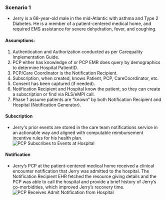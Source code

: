 <!-- Scenarios.md {% comment %}
*****************************************************************************************
*                            WARNING: DO NOT EDIT THIS FILE                             *
*                                                                                       *
* This file is generated by SUSHI. Any edits you make to this file will be overwritten. *
*                                                                                       *
* To change the contents of this file, edit the original source file at:                *
* ig-data/input/pagecontent/2_Scenarios.md                                              *
*****************************************************************************************
{% endcomment %} -->
### Scenario 1
* Jerry is a 68-year-old male in the mid-Atlantic with asthma and Type 2 Diabetes. He is a member of a patient-centered medical home, and required EMS assistance for severe dehydration, fever, and coughing.

#### Assumptions:
1. Authentication and Authorization conducted as per Carequality Implementation Guide.
2. PCP either has knowledge of or PCP EMR does query by demographics to determine Hospital PatientID.
3. PCP/Care Coordinator is the Notification Recipient.
4. Subscription, when created, knows Patient, PCP, CareCoordinator, etc.
5. Consent has been captured (if needed).
6. Notification Recipient and Hospital know the patient, so they can create a subscription or find via RLS/eMPI call.
7. Phase 1 assume patients are “known” by both Notification Recipient and Hospital (Notification Generator).

#### Subscription
* Jerry's prior events are stored in the care team notifications service in an actionable way and aligned with computable reimbursement incentive rules for his health plan.
![PCP Subscribes to Events at Hospital](SubscriptionFlow.png "Subscription Flow")

#### Notification
* Jerry’s PCP at the patient-centered medical home received a clinical encounter notification that Jerry was admitted to the hospital. The Notification Recipient EHR fetched the resource giving details and the PCP was able to call the hospital and provide a brief history of Jerry’s co-morbidities, which improved Jerry’s recovery time.
![PCP Receives Admit Notification from Hospital](NotificationFlow.png "Notification Flow")

